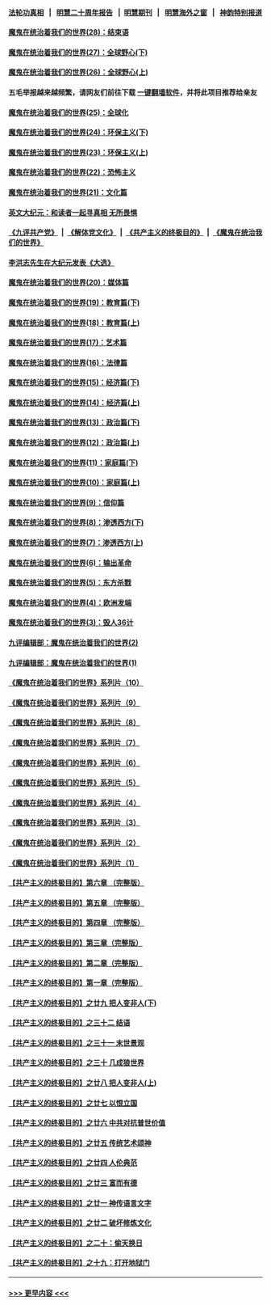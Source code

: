 #### [法轮功真相](https://github.com/gfw-breaker/truth/blob/master/README.md?t=0) &nbsp;&nbsp;|&nbsp;&nbsp; [明慧二十周年报告](https://github.com/gfw-breaker/mh-reports/blob/master/README.md?t=0) &nbsp;&nbsp;|&nbsp;&nbsp;[明慧期刊](https://github.com/gfw-breaker/mh-qikan) &nbsp;&nbsp;|&nbsp;&nbsp; [明慧海外之窗](https://github.com/gfw-breaker/mh-news/blob/master/README.md?t=0) &nbsp;&nbsp;|&nbsp;&nbsp; [神韵特别报道](https://github.com/gfw-breaker/mh-news/blob/master/shenyun.md?t=0)
#### [魔鬼在统治着我们的世界(28)：结束语](../pages/nsc422/n10936246.md?t=07122351) 
#### [魔鬼在统治着我们的世界(27)：全球野心(下)](../pages/nsc422/n10928319.md?t=07122351) 
#### [魔鬼在统治着我们的世界(26)：全球野心(上)](../pages/nsc422/n10900318.md?t=07122351) 
#### 五毛举报越来越频繁，请网友们前往下载 [一键翻墙软件](https://github.com/gfw-breaker/ssr-accounts)，并将此项目推荐给亲友
#### [魔鬼在统治着我们的世界(25)：全球化](../pages/nsc422/n10788205.md?t=07122351) 
#### [魔鬼在统治着我们的世界(24)：环保主义(下)](../pages/nsc422/n10695307.md?t=07122351) 
#### [魔鬼在统治着我们的世界(23)：环保主义(上)](../pages/nsc422/n10688613.md?t=07122351) 
#### [魔鬼在统治着我们的世界(22)：恐怖主义](../pages/nsc422/n10614727.md?t=07122351) 
#### [魔鬼在统治着我们的世界(21)：文化篇](../pages/nsc422/n10597706.md?t=07122351) 
#### [英文大纪元：和读者一起寻真相 无所畏惧](../pages/nsc422/n12542027.md?t=07122351) 
#### [《九评共产党》](https://github.com/begood0513/9ping.md/blob/master/README.md) &nbsp;|&nbsp; [《解体党文化》](../../../../jtdwh.md/blob/master/README.md)  &nbsp;|&nbsp; [《共产主义的终极目的》](../../../../gczydzjmd.md/blob/master/README.md) &nbsp;|&nbsp; [《魔鬼在统治我们的世界》](../../../../mgztzwmdsj.md/blob/master/README.md) 
#### [李洪志先生在大纪元发表《大选》](../pages/nsc422/n12534746.md?t=07122351) 
#### [魔鬼在统治着我们的世界(20)：媒体篇](../pages/nsc422/n10586579.md?t=07122351) 
#### [魔鬼在统治着我们的世界(19)：教育篇(下)](../pages/nsc422/n10564808.md?t=07122351) 
#### [魔鬼在统治着我们的世界(18)：教育篇(上)](../pages/nsc422/n10526970.md?t=07122351) 
#### [魔鬼在统治着我们的世界(17)：艺术篇](../pages/nsc422/n10499093.md?t=07122351) 
#### [魔鬼在统治着我们的世界(16)：法律篇](../pages/nsc422/n10485969.md?t=07122351) 
#### [魔鬼在统治着我们的世界(15)：经济篇(下)](../pages/nsc422/n10469975.md?t=07122351) 
#### [魔鬼在统治着我们的世界(14)：经济篇(上)](../pages/nsc422/n10457370.md?t=07122351) 
#### [魔鬼在统治着我们的世界(13)：政治篇(下)](../pages/nsc422/n10448270.md?t=07122351) 
#### [魔鬼在统治着我们的世界(12)：政治篇(上)](../pages/nsc422/n10444576.md?t=07122351) 
#### [魔鬼在统治着我们的世界(11)：家庭篇(下)](../pages/nsc422/n10440961.md?t=07122351) 
#### [魔鬼在统治着我们的世界(10)：家庭篇(上)](../pages/nsc422/n10435448.md?t=07122351) 
#### [魔鬼在统治着我们的世界(9)：信仰篇](../pages/nsc422/n10432159.md?t=07122351) 
#### [魔鬼在统治着我们的世界(8)：渗透西方(下)](../pages/nsc422/n10429603.md?t=07122351) 
#### [魔鬼在统治着我们的世界(7)：渗透西方(上)](../pages/nsc422/n10426013.md?t=07122351) 
#### [魔鬼在统治着我们的世界(6)：输出革命](../pages/nsc422/n10421536.md?t=07122351) 
#### [魔鬼在统治着我们的世界(5)：东方杀戮](../pages/nsc422/n10417707.md?t=07122351) 
#### [魔鬼在统治着我们的世界(4)：欧洲发端](../pages/nsc422/n10414890.md?t=07122351) 
#### [魔鬼在统治着我们的世界(3)：毁人36计](../pages/nsc422/n10411583.md?t=07122351) 
#### [九评编辑部：魔鬼在统治着我们的世界(2)](../pages/nsc422/n10410036.md?t=07122351) 
#### [九评编辑部：魔鬼在统治着我们的世界(1)](../pages/nsc422/n10406825.md?t=07122351) 
#### [《魔鬼在统治着我们的世界》系列片（10）](../pages/nsc422/n12292670.md?t=07122351) 
#### [《魔鬼在统治着我们的世界》系列片（9）](../pages/nsc422/n12290859.md?t=07122351) 
#### [《魔鬼在统治着我们的世界》系列片（8）](../pages/nsc422/n12287445.md?t=07122351) 
#### [《魔鬼在统治着我们的世界》系列片（7）](../pages/nsc422/n12283425.md?t=07122351) 
#### [《魔鬼在统治着我们的世界》系列片（6）](../pages/nsc422/n12282314.md?t=07122351) 
#### [《魔鬼在统治着我们的世界》系列片（5）](../pages/nsc422/n12281419.md?t=07122351) 
#### [《魔鬼在统治着我们的世界》系列片（4）](../pages/nsc422/n12274024.md?t=07122351) 
#### [《魔鬼在统治着我们的世界》系列片（3）](../pages/nsc422/n12271322.md?t=07122351) 
#### [《魔鬼在统治着我们的世界》系列片（2）](../pages/nsc422/n12269049.md?t=07122351) 
#### [《魔鬼在统治着我们的世界》系列片（1）](../pages/nsc422/n12267575.md?t=07122351) 
#### [【共产主义的终极目的】第六章 （完整版）](../pages/nsc422/n11428913.md?t=07122351) 
#### [【共产主义的终极目的】第五章 （完整版）](../pages/nsc422/n11428912.md?t=07122351) 
#### [【共产主义的终极目的】第四章 （完整版）](../pages/nsc422/n11428907.md?t=07122351) 
#### [【共产主义的终极目的】第三章（完整版）](../pages/nsc422/n11428848.md?t=07122351) 
#### [【共产主义的终极目的】第二章（完整版）](../pages/nsc422/n11428831.md?t=07122351) 
#### [【共产主义的终极目的】第一章（完整版）](../pages/nsc422/n11417651.md?t=07122351) 
#### [【共产主义的终极目的】之廿九 把人变非人(下)](../pages/nsc422/n11344140.md?t=07122351) 
#### [【共产主义的终极目的】之三十二 结语](../pages/nsc422/n11360535.md?t=07122351) 
#### [【共产主义的终极目的】之三十一 末世景观](../pages/nsc422/n11351129.md?t=07122351) 
#### [【共产主义的终极目的】之三十 几成狼世界](../pages/nsc422/n11348280.md?t=07122351) 
#### [【共产主义的终极目的】之廿八 把人变非人(上)](../pages/nsc422/n11340492.md?t=07122351) 
#### [【共产主义的终极目的】之廿七 以恨立国](../pages/nsc422/n11336944.md?t=07122351) 
#### [【共产主义的终极目的】之廿六 中共对抗普世价值](../pages/nsc422/n11324785.md?t=07122351) 
#### [【共产主义的终极目的】之廿五 传统艺术颂神](../pages/nsc422/n11296396.md?t=07122351) 
#### [【共产主义的终极目的】之廿四 人伦典范](../pages/nsc422/n11296397.md?t=07122351) 
#### [【共产主义的终极目的】之廿三 富而有德](../pages/nsc422/n11283598.md?t=07122351) 
#### [【共产主义的终极目的】之廿一 神传语言文字](../pages/nsc422/n11263265.md?t=07122351) 
#### [【共产主义的终极目的】之廿二 破坏修炼文化](../pages/nsc422/n11245728.md?t=07122351) 
#### [【共产主义的终极目的】之二十：偷天换日](../pages/nsc422/n11238846.md?t=07122351) 
#### [【共产主义的终极目的】之十九：打开地狱门](../pages/nsc422/n11206376.md?t=07122351) 

----
#### [ >>> 更早内容 <<< ](../indexes/nsc422-earlier.md)
